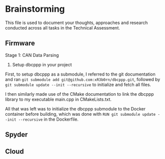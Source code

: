 # Brainstorming

This file is used to document your thoughts, approaches and research conducted across all tasks in the Technical Assessment.

## Firmware
Stage 1: CAN Data Parsing

1. Setup dbcppp in your project

First, to setup dbcppp as a submodule, I referred to the git documentation and ran `git submodule add git@github.com:xR3b0rn/dbcppp.git`, followed by `git submodule update --init --recursive` to initialize and fetch all files.

I then similarly made use of the CMake documentation to link the dbcppp library to my executable main.cpp in CMakeLists.txt. 

All that was left was to initialize the dbcppp submodule to the Docker container before building, which was done with `RUN git submodule update --init --recursive` in the Dockerfile.

## Spyder



## Cloud